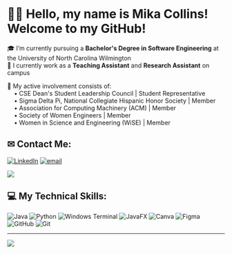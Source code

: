 # 👩‍💻 Hello, my name is Mika Collins! Welcome to my GitHub! 

🎓 I’m currently pursuing a **Bachelor's Degree in Software Engineering** at the University of North Carolina Wilmington<br>
💼 I currently work as a **Teaching Assistant** and **Research Assistant** on campus<br>

👥 My active involvement consists of:<br>
&nbsp;&nbsp;&nbsp;&nbsp;• CSE Dean's Student Leadership Council  |  Student Representative<br>
&nbsp;&nbsp;&nbsp;&nbsp;• Sigma Delta Pi, National Collegiate Hispanic Honor Society  |  Member<br>
&nbsp;&nbsp;&nbsp;&nbsp;• Association for Computing Machinery (ACM)  |  Member<br>
&nbsp;&nbsp;&nbsp;&nbsp;• Society of Women Engineers  |  Member<br>
&nbsp;&nbsp;&nbsp;&nbsp;• Women in Science and Engineering (WiSE)  | Member<br>

## ✉ Contact Me:
[![LinkedIn](https://img.shields.io/badge/LinkedIn-%230077B5.svg?logo=linkedin&logoColor=white)](https://linkedin.com/in/mika-collins) 
[![email](https://img.shields.io/badge/Email-D14836?logo=gmail&logoColor=white)](mailto:mpc8052@uncw.edu) 

![](https://github-contributor-stats.vercel.app/api?username=mika-collins&limit=5&theme=material-palenight&combine_all_yearly_contributions=true)

## 💻 My Technical Skills:
![Java](https://img.shields.io/badge/java-%23ED8B00.svg?style=for-the-badge&logo=openjdk&logoColor=white)
![Python](https://img.shields.io/badge/python-3670A0?style=for-the-badge&logo=python&logoColor=ffdd54) 
![Windows Terminal](https://img.shields.io/badge/Windows%20Terminal-%234D4D4D.svg?style=for-the-badge&logo=windows-terminal&logoColor=white) 
![JavaFX](https://img.shields.io/badge/javafx-%23FF0000.svg?style=for-the-badge&logo=javafx&logoColor=white) 
![Canva](https://img.shields.io/badge/Canva-%2300C4CC.svg?style=for-the-badge&logo=Canva&logoColor=white) 
![Figma](https://img.shields.io/badge/figma-%23F24E1E.svg?style=for-the-badge&logo=figma&logoColor=white)
![GitHub](https://img.shields.io/badge/github-%23121011.svg?style=for-the-badge&logo=github&logoColor=white) ![Git](https://img.shields.io/badge/git-%23F05033.svg?style=for-the-badge&logo=git&logoColor=white)

---
[![](https://visitcount.itsvg.in/api?id=mika-collins&icon=7&color=12)](https://visitcount.itsvg.in)
